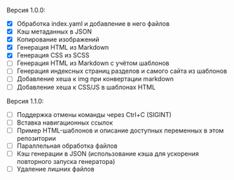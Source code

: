 
Версия 1.0.0:

- [x] Обработка index.yaml и добавление в него файлов
- [x] Кэш метаданных в JSON
- [x] Копирование изображений
- [x] Генерация HTML из Markdown
- [x] Генерация CSS из SCSS
- [ ] Генерация HTML из Markdown с учётом шаблонов
- [ ] Генерация индексных страниц разделов и самого сайта из шаблонов
- [ ] Добавление хеша к img при конвертации markdown
- [ ] Добавление хеша к CSS/JS в шаблонах HTML

Версия 1.1.0:

- [ ] Поддержка отмены команды через Ctrl+C (SIGINT)
- [ ] Вставка навигационных ссылок
- [ ] Пример HTML-шаблонов и описание доступных переменных в этом репозитории
- [ ] Параллельная обработка файлов
- [ ] Кэш генерации в JSON (использование кэша для ускорения повторного запуска генератора)
- [ ] Удаление лишних файлов

